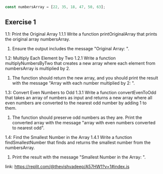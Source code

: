```js
const numbersArray = [22, 35, 18, 47, 50, 63];
```
## Exercise 1
1.1: Print the Original Array
1.1.1 Write a function printOriginalArray that prints the original array numbersArray.
1. Ensure the output includes the message "Original Array: ".

1.2: Multiply Each Element by Two
1.2.1 Write a function multiplyNumbersByTwo that creates a new array where each element from numbersArray is multiplied by 2.
1. The function should return the new array, and you should print the result with the message "Array with each number multiplied by 2: ".

1.3: Convert Even Numbers to Odd
1.3.1 Write a function convertEvenToOdd that takes an array of numbers as input and returns a new array where all even numbers are converted to the nearest odd number by adding 1 to them.
1. The function should preserve odd numbers as they are. Print the converted array with the message "array with even numbers converted to nearest odd".

1.4: Find the Smallest Number in the Array
1.4.1 Write a function findSmallestNumber that finds and returns the smallest number from the numbersArray.
1. Print the result with the message "Smallest Number in the Array: ".

link: https://replit.com/@thevishvadeep/A57HW1?v=1#index.js
